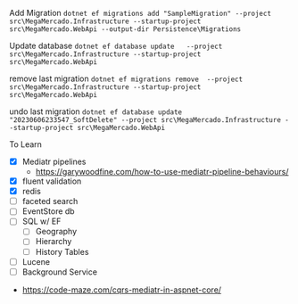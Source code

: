 Add Migration
`dotnet ef migrations add "SampleMigration" --project src\MegaMercado.Infrastructure --startup-project src\MegaMercado.WebApi --output-dir Persistence\Migrations`

Update database
`dotnet ef database update   --project src\MegaMercado.Infrastructure --startup-project src\MegaMercado.WebApi`

remove last migration
`dotnet ef migrations remove  --project src\MegaMercado.Infrastructure --startup-project src\MegaMercado.WebApi`

undo last migration
`dotnet ef database update "20230606233547_SoftDelete" --project src\MegaMercado.Infrastructure --startup-project src\MegaMercado.WebApi`



To Learn
- [x] Mediatr pipelines
  - https://garywoodfine.com/how-to-use-mediatr-pipeline-behaviours/
- [x] fluent validation
- [x] redis
- [ ] faceted search
- [ ] EventStore db
- [ ] SQL w/ EF
  - [ ] Geography
  - [ ] Hierarchy
  - [ ] History Tables
- [ ] Lucene
- [ ] Background Service
- https://code-maze.com/cqrs-mediatr-in-aspnet-core/